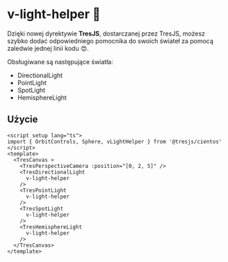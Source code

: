 # v-light-helper 🔆

Dzięki nowej dyrektywie **TresJS**, dostarczanej przez TresJS, możesz szybko dodać odpowiedniego pomocnika do swoich świateł za pomocą zaledwie jednej linii kodu 😍.

Obsługiwane są następujące światła:

- DirectionalLight
- PointLight
- SpotLight
- HemisphereLight

## Użycie

```vue{2,8,11,14,17}
<script setup lang="ts">
import { OrbitControls, Sphere, vLightHelper } from '@tresjs/cientos'
</script>
<template>
  <TresCanvas >
    <TresPerspectiveCamera :position="[0, 2, 5]" />
    <TresDirectionalLight
      v-light-helper
    />
    <TresPointLight
      v-light-helper
    />
    <TresSpotLight
      v-light-helper
    />
    <TresHemisphereLight
      v-light-helper
    />
  </TresCanvas>
</template>
```

